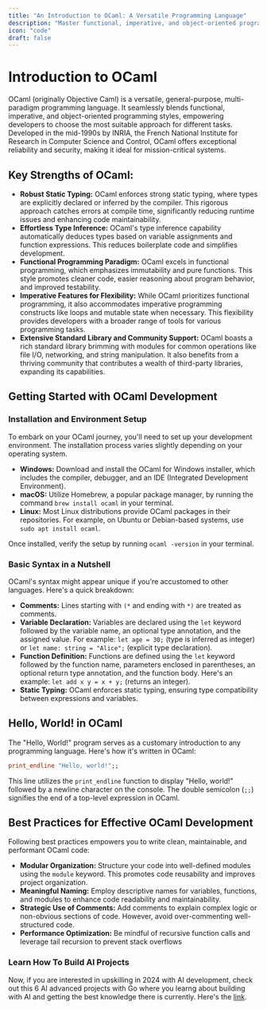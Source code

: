 ```yaml
---
title: "An Introduction to OCaml: A Versatile Programming Language"
description: "Master functional, imperative, and object-oriented programming with OCaml, a powerful and secure language."
icon: "code"
draft: false
---
```


# Introduction to OCaml

OCaml (originally Objective Caml) is a versatile, general-purpose, multi-paradigm programming language. It seamlessly blends functional, imperative, and object-oriented programming styles, empowering developers to choose the most suitable approach for different tasks. Developed in the mid-1990s by INRIA, the French National Institute for Research in Computer Science and Control, OCaml offers exceptional reliability and security, making it ideal for mission-critical systems.

## Key Strengths of OCaml:

- **Robust Static Typing:** OCaml enforces strong static typing, where types are explicitly declared or inferred by the compiler. This rigorous approach catches errors at compile time, significantly reducing runtime issues and enhancing code maintainability.
- **Effortless Type Inference:** OCaml's type inference capability automatically deduces types based on variable assignments and function expressions. This reduces boilerplate code and simplifies development.
- **Functional Programming Paradigm:** OCaml excels in functional programming, which emphasizes immutability and pure functions. This style promotes cleaner code, easier reasoning about program behavior, and improved testability.
- **Imperative Features for Flexibility:**  While OCaml prioritizes functional programming, it also accommodates imperative programming constructs like loops and mutable state when necessary. This flexibility provides developers with a broader range of tools for various programming tasks.
- **Extensive Standard Library and Community Support:** OCaml boasts a rich standard library brimming with modules for common operations like file I/O, networking, and string manipulation. It also benefits from a thriving community that contributes a wealth of third-party libraries, expanding its capabilities.

## Getting Started with OCaml Development

### Installation and Environment Setup

To embark on your OCaml journey, you'll need to set up your development environment. The installation process varies slightly depending on your operating system.

- **Windows:** Download and install the OCaml for Windows installer, which includes the compiler, debugger, and an IDE (Integrated Development Environment).
- **macOS:** Utilize Homebrew, a popular package manager, by running the command `brew install ocaml` in your terminal.
- **Linux:** Most Linux distributions provide OCaml packages in their repositories. For example, on Ubuntu or Debian-based systems, use `sudo apt install ocaml`.

Once installed, verify the setup by running `ocaml -version` in your terminal.

### Basic Syntax in a Nutshell

OCaml's syntax might appear unique if you're accustomed to other languages. Here's a quick breakdown:

- **Comments:** Lines starting with `(*` and ending with `*)` are treated as comments.
- **Variable Declaration:** Variables are declared using the `let` keyword followed by the variable name, an optional type annotation, and the assigned value. For example: `let age = 30;` (type is inferred as integer) or `let name: string = "Alice";` (explicit type declaration).
- **Function Definition:** Functions are defined using the `let` keyword followed by the function name, parameters enclosed in parentheses, an optional return type annotation, and the function body. Here's an example: `let add x y = x + y;` (returns an integer).
- **Static Typing:** OCaml enforces static typing, ensuring type compatibility between expressions and variables.

## Hello, World! in OCaml

The "Hello, World!" program serves as a customary introduction to any programming language. Here's how it's written in OCaml:

```ocaml
print_endline "Hello, world!";;
```

This line utilizes the `print_endline` function to display "Hello, world!" followed by a newline character on the console. The double semicolon (`;;`) signifies the end of a top-level expression in OCaml.

## Best Practices for Effective OCaml Development

Following best practices empowers you to write clean, maintainable, and performant OCaml code:

- **Modular Organization:** Structure your code into well-defined modules using the `module` keyword. This promotes code reusability and improves project organization.
- **Meaningful Naming:** Employ descriptive names for variables, functions, and modules to enhance code readability and maintainability.
- **Strategic Use of Comments:** Add comments to explain complex logic or non-obvious sections of code. However, avoid over-commenting well-structured code.
- **Performance Optimization:** Be mindful of recursive function calls and leverage tail recursion to prevent stack overflows

### Learn How To Build AI Projects

Now, if you are interested in upskilling in 2024 with AI development, check out this 6 AI advanced projects with Go where you learng about building with AI and getting the best knowledge there is currently. Here's the [link](https://akhilsharmatech.gumroad.com/l/zgxqq).